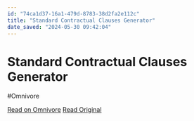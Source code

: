 ```yaml
---
id: "74ca1d37-16a1-479d-8783-38d2fa2e112c"
title: "Standard Contractual Clauses Generator"
date_saved: "2024-05-30 09:42:04"
---
```


# Standard Contractual Clauses Generator
#Omnivore

[Read on Omnivore](https://omnivore.app/me/standard-contractual-clauses-generator-18fc8a9d61d)
[Read Original](https://engagepremium.hoganlovells.com/standard-contractual-clauses-generator)

